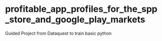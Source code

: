 # profitable_app_profiles_for_the_spp_store_and_google_play_markets
Guided Project from Dataquest to train basic python
